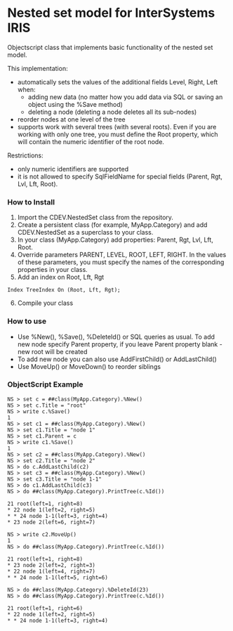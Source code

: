 # Nested set model for InterSystems IRIS

Objectscript class that implements basic functionality of the nested set model.

This implementation:
* automatically sets the values of the additional fields Level, Right, Left when: 
    * adding new data (no matter how you add data via SQL or saving an object using the  %Save method)
    * deleting a node (deleting a node deletes all its sub-nodes)
* reorder nodes at one level of the tree
* supports work with several trees (with several roots). Even if you are working with only one tree, you must define the Root property, which will contain the numeric identifier of the root node.

Restrictions:
* only numeric identifiers are supported 
* it is not allowed to specify SqlFieldName for special fields (Parent, Rgt, Lvl, Lft, Root).

### How to Install
1. Import the CDEV.NestedSet class from the repository.
2. Create a persistent class (for example, MyApp.Category) and add CDEV.NestedSet as a superclass to your class.
3. In your class (MyApp.Category) add properties: Parent, Rgt, Lvl, Lft, Root.
4. Override parameters PARENT, LEVEL, ROOT, LEFT, RIGHT. In the values of these parameters, you must specify the names of the corresponding properties in your class.
5. Add an index on Root, Lft, Rgt

```
Index TreeIndex On (Root, Lft, Rgt);
```

6. Compile your class

### How to use
* Use %New(), %Save(), %DeleteId() or SQL queries as usual. To add new node specify Parent property, if you leave Parent property blank - new root will be created
* To add new node you can also use AddFirstChild() or AddLastChild() 
* Use MoveUp() or MoveDown() to reorder siblings

### ObjectScript Example

```
NS > set c = ##class(MyApp.Category).%New()
NS > set c.Title = "root"
NS > write c.%Save()
1
NS > set c1 = ##class(MyApp.Category).%New()
NS > set c1.Title = "node 1"
NS > set c1.Parent = c
NS > write c1.%Save()
1
NS > set c2 = ##class(MyApp.Category).%New()
NS > set c2.Title = "node 2"
NS > do c.AddLastChild(c2)
NS > set c3 = ##class(MyApp.Category).%New()
NS > set c3.Title = "node 1-1"
NS > do c1.AddLastChild(c3)
NS > do ##class(MyApp.Category).PrintTree(c.%Id())

21 root(left=1, right=8)
* 22 node 1(left=2, right=5)
* * 24 node 1-1(left=3, right=4)
* 23 node 2(left=6, right=7)

NS > write c2.MoveUp()
1
NS > do ##class(MyApp.Category).PrintTree(c.%Id())

21 root(left=1, right=8)
* 23 node 2(left=2, right=3)
* 22 node 1(left=4, right=7)
* * 24 node 1-1(left=5, right=6)

NS > do ##class(MyApp.Category).%DeleteId(23)
NS > do ##class(MyApp.Category).PrintTree(c.%Id())

21 root(left=1, right=6)
* 22 node 1(left=2, right=5)
* * 24 node 1-1(left=3, right=4)
```
